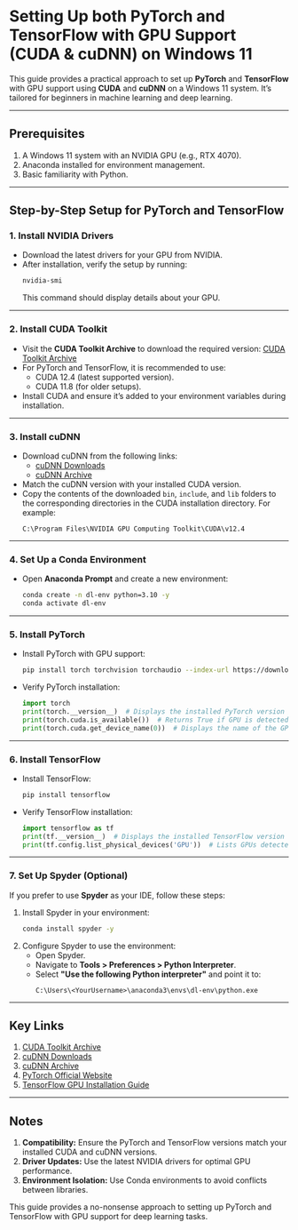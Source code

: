 
# Setting Up both PyTorch and TensorFlow with GPU Support (CUDA & cuDNN) on Windows 11

This guide provides a practical approach to set up **PyTorch** and **TensorFlow** with GPU support using **CUDA** and **cuDNN** on a Windows 11 system. It’s tailored for beginners in machine learning and deep learning.

---

## Prerequisites

1. A Windows 11 system with an NVIDIA GPU (e.g., RTX 4070).
2. Anaconda installed for environment management.
3. Basic familiarity with Python.

---

## Step-by-Step Setup for PyTorch and TensorFlow

### 1. Install NVIDIA Drivers
- Download the latest drivers for your GPU from NVIDIA.
- After installation, verify the setup by running:
  ```bash
  nvidia-smi
  ```
  This command should display details about your GPU.

---

### 2. Install CUDA Toolkit
- Visit the **CUDA Toolkit Archive** to download the required version:
  [CUDA Toolkit Archive](https://developer.nvidia.com/cuda-toolkit-archive)
- For PyTorch and TensorFlow, it is recommended to use:
  - CUDA 12.4 (latest supported version).
  - CUDA 11.8 (for older setups).
- Install CUDA and ensure it’s added to your environment variables during installation.

---

### 3. Install cuDNN
- Download cuDNN from the following links:
  - [cuDNN Downloads](https://developer.nvidia.com/cudnn-downloads?target_os=Windows)
  - [cuDNN Archive](https://developer.nvidia.com/cudnn-archive)
- Match the cuDNN version with your installed CUDA version.
- Copy the contents of the downloaded `bin`, `include`, and `lib` folders to the corresponding directories in the CUDA installation directory. For example:
  ```
  C:\Program Files\NVIDIA GPU Computing Toolkit\CUDA\v12.4
  ```

---

### 4. Set Up a Conda Environment
- Open **Anaconda Prompt** and create a new environment:
  ```bash
  conda create -n dl-env python=3.10 -y
  conda activate dl-env
  ```

---

### 5. Install PyTorch
- Install PyTorch with GPU support:
  ```bash
  pip install torch torchvision torchaudio --index-url https://download.pytorch.org/whl/cu124
  ```

- Verify PyTorch installation:
  ```python
  import torch
  print(torch.__version__)  # Displays the installed PyTorch version
  print(torch.cuda.is_available())  # Returns True if GPU is detected
  print(torch.cuda.get_device_name(0))  # Displays the name of the GPU
  ```

---

### 6. Install TensorFlow
- Install TensorFlow:
  ```bash
  pip install tensorflow
  ```

- Verify TensorFlow installation:
  ```python
  import tensorflow as tf
  print(tf.__version__)  # Displays the installed TensorFlow version
  print(tf.config.list_physical_devices('GPU'))  # Lists GPUs detected
  ```

---

### 7. Set Up Spyder (Optional)
If you prefer to use **Spyder** as your IDE, follow these steps:

1. Install Spyder in your environment:
   ```bash
   conda install spyder -y
   ```
2. Configure Spyder to use the environment:
   - Open Spyder.
   - Navigate to **Tools > Preferences > Python Interpreter**.
   - Select **"Use the following Python interpreter"** and point it to:
     ```
     C:\Users\<YourUsername>\anaconda3\envs\dl-env\python.exe
     ```

---

## Key Links

1. [CUDA Toolkit Archive](https://developer.nvidia.com/cuda-toolkit-archive)
2. [cuDNN Downloads](https://developer.nvidia.com/cudnn-downloads?target_os=Windows)
3. [cuDNN Archive](https://developer.nvidia.com/cudnn-archive)
4. [PyTorch Official Website](https://pytorch.org/)
5. [TensorFlow GPU Installation Guide](https://www.tensorflow.org/install/source_windows)

---

## Notes

1. **Compatibility:** Ensure the PyTorch and TensorFlow versions match your installed CUDA and cuDNN versions.
2. **Driver Updates:** Use the latest NVIDIA drivers for optimal GPU performance.
3. **Environment Isolation:** Use Conda environments to avoid conflicts between libraries.

This guide provides a no-nonsense approach to setting up PyTorch and TensorFlow with GPU support for deep learning tasks.
